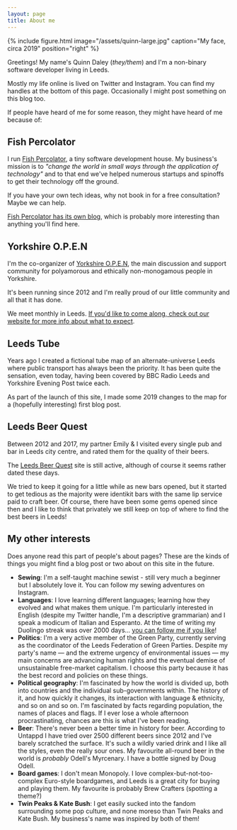 ```yaml
---
layout: page
title: About me
---
```

{% include figure.html image="/assets/quinn-large.jpg" caption="My face, circa 2019" position="right" %}

Greetings! My name's Quinn Daley (*they/them*) and I'm a non-binary software developer living in Leeds.

Mostly my life online is lived on Twitter and Instagram. You can find my handles at the bottom of this page. Occasionally I might post something on this blog too.

If people have heard of me for some reason, they might have heard of me because of:

## Fish Percolator

I run [Fish Percolator](https://www.fishpercolator.co.uk/), a tiny software development house. My business's mission is to *"change the world in small ways through the application of technology"* and to that end we've helped numerous startups and spinoffs to get their technology off the ground.

If you have your own tech ideas, why not book in for a free consultation? Maybe we can help.

[Fish Percolator has its own blog](https://medium.com/@fishpercolator), which is probably more interesting than anything you'll find here.

## Yorkshire O.P.E.N

I'm the co-organizer of [Yorkshire O.P.E.N](https://www.y-open.org.uk/), the main discussion and support community for polyamorous and ethically non-monogamous people in Yorkshire.

It's been running since 2012 and I'm really proud of our little community and all that it has done.

We meet monthly in Leeds. [If you'd like to come along, check out our website for more info about what to expect](https://www.y-open.org.uk/).

## Leeds Tube

Years ago I created a fictional tube map of an alternate-universe Leeds where public transport has always been the priority. It has been quite the sensation, even today, having been covered by BBC Radio Leeds and Yorkshire Evening Post twice each.

As part of the launch of this site, I made some 2019 changes to the map for a (hopefully interesting) first blog post.

## Leeds Beer Quest

Between 2012 and 2017, my partner Emily & I visited every single pub and bar in Leeds city centre, and rated them for the quality of their beers.

The [Leeds Beer Quest](http://leedsbeer.info/) site is still active, although of course it seems rather dated these days.

We tried to keep it going for a little while as new bars opened, but it started to get tedious as the majority were identikit bars with the same lip service paid to craft beer. Of course, there have been some gems opened since then and I like to think that privately we still keep on top of where to find the best beers in Leeds!

## My other interests

Does anyone read this part of people's about pages? These are the kinds of things you might find a blog post or two about on this site in the future.

* **Sewing**: I'm a self-taught machine sewist - still very much a beginner but I absolutely love it. You can follow my sewing adventures on Instagram.
* **Languages**: I love learning different languages; learning how they evolved and what makes them unique. I'm particularly interested in English (despite my Twitter handle, I'm a descriptive grammarian) and I speak a modicum of Italian and Esperanto. At the time of writing my Duolingo streak was over 2000 days... [you can follow me if you like](https://www.duolingo.com/pedantic_git)!
* **Politics**: I'm a very active member of the Green Party, currently serving as the coordinator of the Leeds Federation of Green Parties. Despite my party's name — and the extreme urgency of environmental issues — my main concerns are advancing human rights and the eventual demise of unsustainable free-market capitalism. I choose this party because it has the best record and policies on these things.
* **Political geography**: I'm fascinated by how the world is divided up, both into countries and the individual sub-governments within. The history of it, and how quickly it changes, its interaction with language & ethnicity, and so on and so on. I'm fascinated by facts regarding population, the names of places and flags. If I ever lose a whole afternoon procrastinating, chances are this is what I've been reading.
* **Beer**: There's never been a better time in history for beer. According to Untappd I have tried over 2500 different beers since 2012 and I've barely scratched the surface. It's such a wildly varied drink and I like all the styles, even the really sour ones. My favourite all-round beer in the world is *probably* Odell's Myrcenary. I have a bottle signed by Doug Odell.
* **Board games**: I don't mean Monopoly. I love complex-but-not-too-complex Euro-style boardgames, and Leeds is a great city for buying and playing them. My favourite is probably Brew Crafters (spotting a theme?)
* **Twin Peaks & Kate Bush**: I get easily sucked into the fandom surrounding some pop culture, and none moreso than Twin Peaks and Kate Bush. My business's name was inspired by both of them!
